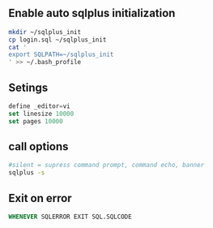 ## Enable auto sqlplus initialization

~~~sh
mkdir ~/sqlplus_init
cp login.sql ~/sqlplus_init
cat '
export SQLPATH=~/sqlplus_init
' >> ~/.bash_profile
~~~

## Setings

~~~ SQL
define _editor=vi
set linesize 10000
set pages 10000
~~~

## call options

~~~bash
#silent = supress command prompt, command echo, banner
sqlplus -s
~~~


## Exit on error

~~~sql
WHENEVER SQLERROR EXIT SQL.SQLCODE
~~~